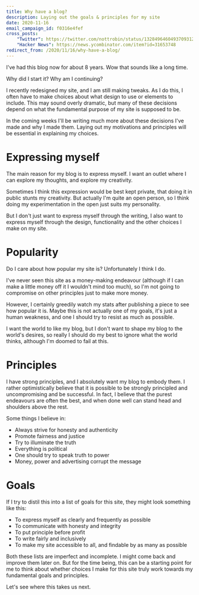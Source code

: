 ```yaml
---
title: Why have a blog?
description: Laying out the goals & principles for my site
date: 2020-11-16
email_campaign_id: f0316e4fef
cross_posts:
    "Twitter": https://twitter.com/nottrobin/status/1328496460493709312
    "Hacker News": https://news.ycombinator.com/item?id=31653748
redirect_from: /2020/11/16/why-have-a-blog/
---
```


I've had this blog now for about 8 years. Wow that sounds like a long time.

Why did I start it? Why am I continuing?

I recently redesigned my site, and I am still making tweaks. As I do this, I often have to make choices about what design to use or elements to include. This may sound overly dramatic, but many of these decisions depend on what the fundamental purpose of my site is supposed to be.

In the coming weeks I'll be writing much more about these decisions I've made and why I made them. Laying out my motivations and principles will be essential in explaining my choices.

# Expressing myself

The main reason for my blog is to express myself. I want an outlet where I can explore my thoughts, and explore my creativity.

Sometimes I think this expression would be best kept private, that doing it in public stunts my creativity. But actually I'm quite an open person, so I think doing my experimentation in the open just suits my personality.

But I don't just want to express myself through the writing, I also want to express myself through the design, functionality and the other choices I make on my site.

# Popularity

Do I care about how popular my site is? Unfortunately I think I do.

I've never seen this site as a money-making endeavour (although if I can make a little money off it I wouldn't mind too much), so I'm not going to compromise on other principles just to make more money.

However, I certainly greedily watch my stats after publishing a piece to see how popular it is. Maybe this is not actually one of my goals, it's just a human weakness, and one I should try to resist as much as possible.

I want the world to like my blog, but I don't want to shape my blog to the world's desires, so really I should do my best to ignore what the world thinks, although I'm doomed to fail at this.

# Principles

I have strong principles, and I absolutely want my blog to embody them. I rather optimistically believe that it is possible to be strongly principled and uncompromising and be successful. In fact, I believe that the purest endeavours are often the best, and when done well can stand head and shoulders above the rest.

Some things I believe in:

- Always strive for honesty and authenticity
- Promote fairness and justice
- Try to illuminate the truth
- Everything is political
- One should try to speak truth to power
- Money, power and advertising corrupt the message

# Goals

If I try to distil this into a list of goals for this site, they might look something like this:

- To express myself as clearly and frequently as possible
- To communicate with honesty and integrity
- To put principle before profit
- To write fairly and inclusively
- To make my site accessible to all, and findable by as many as possible

Both these lists are imperfect and incomplete. I might come back and improve them later on. But for the time being, this can be a starting point for me to think about whether choices I make for this site truly work towards my fundamental goals and principles.

Let's see where this takes us next.